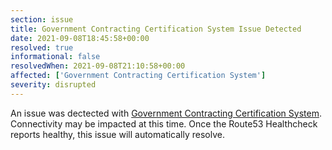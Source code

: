 ```yaml
---
section: issue
title: Government Contracting Certification System Issue Detected
date: 2021-09-08T18:45:58+00:00
resolved: true
informational: false
resolvedWhen: 2021-09-08T21:10:58+00:00
affected: ['Government Contracting Certification System']
severity: disrupted
---
```

An issue was dectected with [Government Contracting Certification System](https://certify.sba.gov).  Connectivity may be impacted at this time.  Once the Route53 Healthcheck reports healthy, this issue will automatically resolve.
